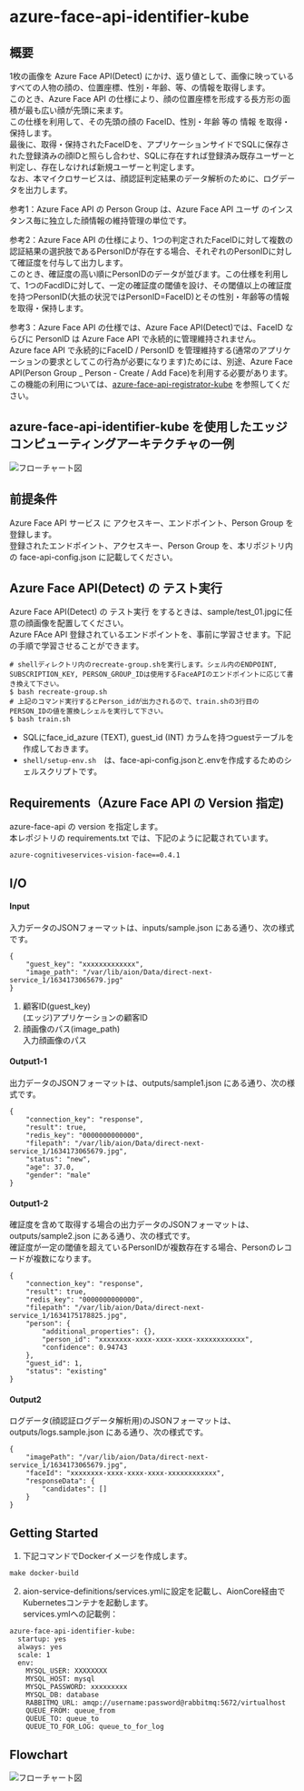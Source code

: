 # azure-face-api-identifier-kube  
## 概要  
1枚の画像を Azure Face API(Detect) にかけ、返り値として、画像に映っているすべての人物の顔の、位置座標、性別・年齢、等、の情報を取得します。  
このとき、Azure Face API の仕様により、顔の位置座標を形成する長方形の面積が最も広い顔が先頭に来ます。  
この仕様を利用して、その先頭の顔の FaceID、性別・年齢 等の 情報 を取得・保持します。  
最後に、取得・保持されたFaceIDを、アプリケーションサイドでSQLに保存された登録済みの顔IDと照らし合わせ、SQLに存在すれば登録済み既存ユーザーと判定し、存在しなければ新規ユーザーと判定します。  
なお、本マイクロサービスは、顔認証判定結果のデータ解析のために、ログデータを出力します。  

参考1：Azure Face API の Person Group は、Azure Face API ユーザ のインスタンス毎に独立した顔情報の維持管理の単位です。  

参考2：Azure Face API の仕様により、1つの判定されたFaceIDに対して複数の認証結果の選択肢であるPersonIDが存在する場合、それぞれのPersonIDに対して確証度を付与して出力します。  
このとき、確証度の高い順にPersonIDのデータが並びます。この仕様を利用して、1つのFacdIDに対して、一定の確証度の閾値を設け、その閾値以上の確証度を持つPersonID(大抵の状況ではPersonID=FaceID)とその性別・年齢等の情報を取得・保持します。  

参考3：Azure Face API の仕様では、Azure Face API(Detect)では、FaceID ならびに PersonID は Azure Face API で永続的に管理維持されません。  
Azure face API で永続的にFaceID / PersonID を管理維持する(通常のアプリケーションの要求としてこの行為が必要になります)ためには、別途、Azure Face API(Person Group _ Person - Create / Add Face)を利用する必要があります。この機能の利用については、[azure-face-api-registrator-kube](https://github.com/latonaio/azure-face-api-registrator-kube) を参照してください。

## azure-face-api-identifier-kube を使用したエッジコンピューティングアーキテクチャの一例
![フローチャート図](doc/omotebako_architecture_20211016.drawio.png)


## 前提条件  
Azure Face API サービス に アクセスキー、エンドポイント、Person Group を登録します。  
登録されたエンドポイント、アクセスキー、Person Group を、本リポジトリ内の face-api-config.json に記載してください。  

## Azure Face API(Detect) の テスト実行  
Azure Face API(Detect) の テスト実行 をするときは、sample/test_01.jpgに任意の顔画像を配置してください。  
Azure FAce API 登録されているエンドポイントを、事前に学習させます。下記の手順で学習させることができます。  
```
# shellディレクトリ内のrecreate-group.shを実行します。シェル内のENDPOINT, SUBSCRIPTION_KEY, PERSON_GROUP_IDは使用するFaceAPIのエンドポイントに応じて書き換えて下さい。
$ bash recreate-group.sh
# 上記のコマンド実行するとPerson_idが出力されるので、train.shの3行目のPERSON_IDの値を置換しシェルを実行して下さい。
$ bash train.sh
```
* SQLにface_id_azure (TEXT), guest_id (INT) カラムを持つguestテーブルを作成しておきます。  
* `shell/setup-env.sh`　は、face-api-config.jsonと.envを作成するためのシェルスクリプトです。    

## Requirements（Azure Face API の Version 指定)  
azure-face-api の version を指定します。  
本レポジトリの requirements.txt では、下記のように記載されています。  
```
azure-cognitiveservices-vision-face==0.4.1
```

## I/O
#### Input
入力データのJSONフォーマットは、inputs/sample.json にある通り、次の様式です。
```
{
    "guest_key": "xxxxxxxxxxxxx",
    "image_path": "/var/lib/aion/Data/direct-next-service_1/1634173065679.jpg"
}
```
1. 顧客ID(guest_key)  
(エッジ)アプリケーションの顧客ID  
2. 顔画像のパス(image_path)  
入力顔画像のパス  

#### Output1-1  
出力データのJSONフォーマットは、outputs/sample1.json にある通り、次の様式です。  
```
{
    "connection_key": "response",
    "result": true,
    "redis_key": "0000000000000",
    "filepath": "/var/lib/aion/Data/direct-next-service_1/1634173065679.jpg",
    "status": "new",
    "age": 37.0,
    "gender": "male"
}
```  
#### Output1-2  
確証度を含めて取得する場合の出力データのJSONフォーマットは、outputs/sample2.json  にある通り、次の様式です。  
確証度が一定の閾値を超えているPersonIDが複数存在する場合、Personのレコードが複数になります。
```
{
    "connection_key": "response",
    "result": true,
    "redis_key": "0000000000000",
    "filepath": "/var/lib/aion/Data/direct-next-service_1/1634175178825.jpg",
    "person": {
        "additional_properties": {},
        "person_id": "xxxxxxxx-xxxx-xxxx-xxxx-xxxxxxxxxxxx",
        "confidence": 0.94743
    },
    "guest_id": 1,
    "status": "existing"
}
```  

#### Output2
ログデータ(顔認証ログデータ解析用)のJSONフォーマットは、outputs/logs.sample.json にある通り、次の様式です。
```
{
    "imagePath": "/var/lib/aion/Data/direct-next-service_1/1634173065679.jpg",
    "faceId": "xxxxxxxx-xxxx-xxxx-xxxx-xxxxxxxxxxxx",
    "responseData": {
        "candidates": []
    }
}
```

## Getting Started
1. 下記コマンドでDockerイメージを作成します。  
```
make docker-build
```
2. aion-service-definitions/services.ymlに設定を記載し、AionCore経由でKubernetesコンテナを起動します。  
services.ymlへの記載例：    
```
azure-face-api-identifier-kube:
  startup: yes
  always: yes
  scale: 1
  env:
    MYSQL_USER: XXXXXXXX
    MYSQL_HOST: mysql
    MYSQL_PASSWORD: xxxxxxxxx
    MYSQL_DB: database
    RABBITMQ_URL: amqp://username:password@rabbitmq:5672/virtualhost
    QUEUE_FROM: queue_from
    QUEUE_TO: queue_to
    QUEUE_TO_FOR_LOG: queue_to_for_log
```
## Flowchart
![フローチャート図](doc/face-recognition-flowchart.png)